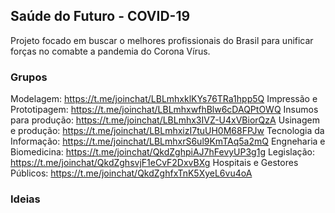 ## Saúde do Futuro - COVID-19

Projeto focado em buscar o melhores profissionais do Brasil para unificar forças no comabte a pandemia do Corona Vírus.

### Grupos

Modelagem: https://t.me/joinchat/LBLmhxklKYs76TRa1hpp5Q
Impressão e Prototipagem:  https://t.me/joinchat/LBLmhxwfhBlw6cDAQPtOWQ
Insumos para produção: https://t.me/joinchat/LBLmhx3IVZ-U4xVBiorQzA
Usinagem e produção: https://t.me/joinchat/LBLmhxizI7tuUH0M68FPJw
Tecnologia da Informação: https://t.me/joinchat/LBLmhxrS6ul9KmTAq5a2mQ
Engneharia e Biomedicina: https://t.me/joinchat/QkdZghpiAJ7hFevyUP3g1g
Legislação: https://t.me/joinchat/QkdZghsvjF1eCvF2DxvBXg
Hospitais e Gestores Públicos: https://t.me/joinchat/QkdZghfxTnK5XyeL6vu4oA

### Ideias
